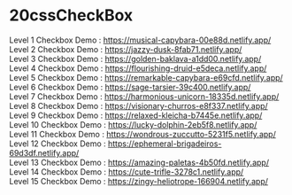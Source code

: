 # 20cssCheckBox <br/>


Level 1 Checkbox Demo : https://musical-capybara-00e88d.netlify.app/ <br/>
Level 2 Checkbox Demo : https://jazzy-dusk-8fab71.netlify.app/ <br/>
Level 3 Checkbox Demo : https://golden-baklava-a1dd00.netlify.app/ <br/>
Level 4 Checkbox Demo : https://flourishing-druid-e5deca.netlify.app/ <br/>
Level 5 Checkbox Demo : https://remarkable-capybara-e69cfd.netlify.app/ <br/>
Level 6 Checkbox Demo : https://sage-tarsier-39c400.netlify.app/ <br/>
Level 7 Checkbox Demo : https://harmonious-unicorn-18335d.netlify.app/ <br/>
Level 8 Checkbox Demo : https://visionary-churros-e8f337.netlify.app/ <br/>
Level 9 Checkbox Demo : https://relaxed-kleicha-b7445e.netlify.app/ <br/>
Level 10 Checkbox Demo : https://lucky-dolphin-2eb5f8.netlify.app/ <br/>
Level 11 Checkbox Demo : https://wondrous-zuccutto-5231f5.netlify.app/ <br/>
Level 12 Checkbox Demo : https://ephemeral-brigadeiros-69d3df.netlify.app/ <br/>
Level 13 Checkbox Demo : https://amazing-paletas-4b50fd.netlify.app/ <br/>
Level 14 Checkbox Demo : https://cute-trifle-3278c1.netlify.app/ <br/>
Level 15 Checkbox Demo : https://zingy-heliotrope-166904.netlify.app/ <br/>
